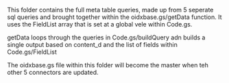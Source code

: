 This folder contains the full meta table queries, made up from 5 seperate sql queries and brought together 
within the oidxbase.gs/getData function. It uses the FieldList array that is set at a global vele within Code.gs.

getData loops through the queries in Code.gs/buildQuery adn builds a single output based on content_d and the list of
fields within Code.gs/FieldList

The oidxbase.gs file within this folder will become the master when teh other 5 connectors are updated.